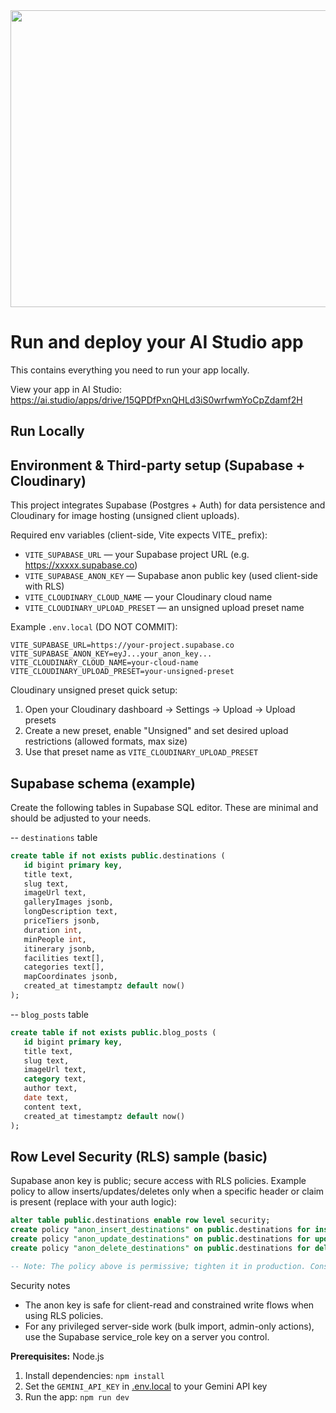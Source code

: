 <div align="center">
<img width="1200" height="475" alt="GHBanner" src="https://github.com/user-attachments/assets/0aa67016-6eaf-458a-adb2-6e31a0763ed6" />
</div>

# Run and deploy your AI Studio app

This contains everything you need to run your app locally.

View your app in AI Studio: https://ai.studio/apps/drive/15QPDfPxnQHLd3iS0wrfwmYoCpZdamf2H

## Run Locally

## Environment & Third-party setup (Supabase + Cloudinary)

This project integrates Supabase (Postgres + Auth) for data persistence and Cloudinary for image hosting (unsigned client uploads).

Required env variables (client-side, Vite expects VITE_ prefix):

- `VITE_SUPABASE_URL` — your Supabase project URL (e.g. https://xxxxx.supabase.co)
- `VITE_SUPABASE_ANON_KEY` — Supabase anon public key (used client-side with RLS)
- `VITE_CLOUDINARY_CLOUD_NAME` — your Cloudinary cloud name
- `VITE_CLOUDINARY_UPLOAD_PRESET` — an unsigned upload preset name

Example `.env.local` (DO NOT COMMIT):

```env
VITE_SUPABASE_URL=https://your-project.supabase.co
VITE_SUPABASE_ANON_KEY=eyJ...your_anon_key...
VITE_CLOUDINARY_CLOUD_NAME=your-cloud-name
VITE_CLOUDINARY_UPLOAD_PRESET=your-unsigned-preset
```

Cloudinary unsigned preset quick setup:
1. Open your Cloudinary dashboard -> Settings -> Upload -> Upload presets
2. Create a new preset, enable "Unsigned" and set desired upload restrictions (allowed formats, max size)
3. Use that preset name as `VITE_CLOUDINARY_UPLOAD_PRESET`

Supabase schema (example)
-------------------------
Create the following tables in Supabase SQL editor. These are minimal and should be adjusted to your needs.

-- `destinations` table
```sql
create table if not exists public.destinations (
   id bigint primary key,
   title text,
   slug text,
   imageUrl text,
   galleryImages jsonb,
   longDescription text,
   priceTiers jsonb,
   duration int,
   minPeople int,
   itinerary jsonb,
   facilities text[],
   categories text[],
   mapCoordinates jsonb,
   created_at timestamptz default now()
);
```

-- `blog_posts` table
```sql
create table if not exists public.blog_posts (
   id bigint primary key,
   title text,
   slug text,
   imageUrl text,
   category text,
   author text,
   date text,
   content text,
   created_at timestamptz default now()
);
```

Row Level Security (RLS) sample (basic)
--------------------------------------
Supabase anon key is public; secure access with RLS policies. Example policy to allow inserts/updates/deletes only when a specific header or claim is present (replace with your auth logic):

```sql
alter table public.destinations enable row level security;
create policy "anon_insert_destinations" on public.destinations for insert using (true) with check (true);
create policy "anon_update_destinations" on public.destinations for update using (true) with check (true);
create policy "anon_delete_destinations" on public.destinations for delete using (true);

-- Note: The policy above is permissive; tighten it in production. Consider using service_role on server-side admin endpoints.
```

Security notes
- The anon key is safe for client-read and constrained write flows when using RLS policies.
- For any privileged server-side work (bulk import, admin-only actions), use the Supabase service_role key on a server you control.

**Prerequisites:**  Node.js


1. Install dependencies:
   `npm install`
2. Set the `GEMINI_API_KEY` in [.env.local](.env.local) to your Gemini API key
3. Run the app:
   `npm run dev`
